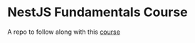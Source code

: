# NestJS Fundamentals Course

A repo to follow along with this [course](https://learn.nestjs.com/p/fundamentals)

